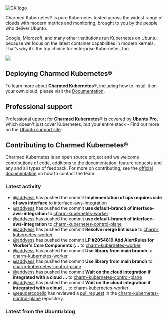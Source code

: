 ![CK logo](https://assets.ubuntu.com/v1/451d4cf4-Charmed+Kubernetes_RGB_onWhite_2022.svg)

Charmed Kubernetes® is pure Kubernetes tested across the widest range of clouds with modern metrics and monitoring, brought to you by the people who deliver Ubuntu.

Google, Microsoft, and many other institutions run Kubernetes on Ubuntu because we focus on the latest container capabilities in modern kernels. That’s why it’s the top choice for enterprise Kubernetes, too.

![](https://assets.ubuntu.com/v1/843c77b6-juju-at-a-glace.svg)

## Deploying Charmed Kubernetes®

To learn more about **Charmed Kubernetes**®, including how to install it on your own cloud, please visit the [Documentation][docs].

## Professional support

Professional upport for **Charmed Kubernetes**® is covered by **Ubuntu Pro**, which doesn't just cover Kubernetes, but your entire stack - Find out more on the [Ubuntu support site](https://ubuntu.com/support).

## Contributing to Charmed Kubernetes®

Charmed Kubernetes is an open source project and we welcome contributions of code, additions to the documentation, feature requests and any and all types of feedback. For more on contributing, see the [official documentation][get-in-touch] on how to contact the team.

<!-- LINKS -->
[docs]: https://ubuntu.com/kubernetes/docs
[get-in-touch]: https://ubuntu.com/kubernetes/docs/get-in-touch

### Latest activity

<!-- activity starts -->
 - [@addyess](https://github.com/addyess) has pushed the commit **Implementation of ops requires side of aws interface** to [interface-aws-integration](https://github.com/charmed-kubernetes/interface-aws-integration)
 - [@addyess](https://github.com/addyess) has pushed the commit **use default-branch of interface-aws-integration** to [charm-kubernetes-worker](https://github.com/charmed-kubernetes/charm-kubernetes-worker)
 - [@addyess](https://github.com/addyess) has pushed the commit **use default-branch of interface-aws-integration** to [charm-kubernetes-control-plane](https://github.com/charmed-kubernetes/charm-kubernetes-control-plane)
 - [@addyess](https://github.com/addyess) has pushed the commit **Resolve merge lint issue** to [charm-kubernetes-worker](https://github.com/charmed-kubernetes/charm-kubernetes-worker)
 - [@addyess](https://github.com/addyess) has pushed the commit **LP #2054819 Add AlertRules for Worker's Core Components (...** to [charm-kubernetes-worker](https://github.com/charmed-kubernetes/charm-kubernetes-worker)
 - [@addyess](https://github.com/addyess) has pushed the commit **Use library from main branch** to [charm-kubernetes-worker](https://github.com/charmed-kubernetes/charm-kubernetes-worker)
 - [@addyess](https://github.com/addyess) has pushed the commit **Use library from main branch** to [charm-kubernetes-control-plane](https://github.com/charmed-kubernetes/charm-kubernetes-control-plane)
 - [@addyess](https://github.com/addyess) has pushed the commit **Wait on the cloud integration if integrated with a cloud ...** to [charm-kubernetes-control-plane](https://github.com/charmed-kubernetes/charm-kubernetes-control-plane)
 - [@addyess](https://github.com/addyess) has pushed the commit **Wait on the cloud integration if integrated with a cloud ...** to [charm-kubernetes-worker](https://github.com/charmed-kubernetes/charm-kubernetes-worker)
 - [@eaudetcobello](https://github.com/eaudetcobello) has reviewed a [pull request](https://github.com/charmed-kubernetes/charm-kubernetes-control-plane/pull/337) in the [charm-kubernetes-control-plane](https://github.com/charmed-kubernetes/charm-kubernetes-control-plane) repository.
<!-- activity ends -->

<!-- roadmap starts -->

<!-- roadmap ends -->

### Latest from the Ubuntu blog

<!-- blog starts -->

<!-- blog ends -->
